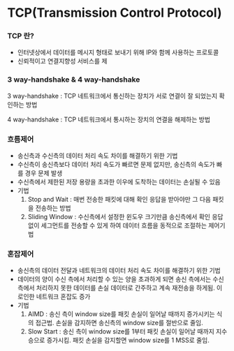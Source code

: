 # TCP(Transmission Control Protocol)

### TCP 란?
- 인터넷상에서 데이터를 메시지 형태로 보내기 위해 IP와 함께 사용하는 프로토콜
- 신뢰적이고 연결지향성 서비스를 제

### 3 way-handshake & 4 way-handshake
3 way-handshake
: TCP 네트워크에서 통신하는 장치가 서로 연결이 잘 되었는지 확인하는 방법

4 way-handshake
: TCP 네트워크에서 통시하는 장치의 연결을 해제하는 방법

### 흐름제어
- 송신측과 수신측의 데이터 처리 속도 차이를 해결하기 위한 기법
- 수신측이 송신측보다 데이터 처리 속도가 빠르면 문제 없지만, 송신측의 속도가 빠를 경우 문제 발생
- 수신측에서 제한된 저장 용량을 초과한 이우에 도착하는 데이터는 손실될 수 있음
- 기법
  1. Stop and Wait : 매번 전송한 패킷에 대해 확인 응답을 받아야만 그 다음 패킷을 전송하는 방법
  2. Sliding Window : 수신측에서 설정한 윈도우 크기만큼 송신측에서 확인 응답없이 세그먼트를 전송할 수 있게 하여 데이터 흐름을 동적으로 조절하는 제어기법

### 혼잡제어
- 송신측의 데이터 전달과 네트워크의 데이터 처리 속도 차이를 해결하기 위한 기법
- 데이터의 양이 수신 측에서 처리할 수 있는 양을 초과하게 되면 송신 측에서는 수신 측에서 처리하지 못한 데이터를 손실 데이터로 간주하고 계속 재전송을 하게됨. 이로인한 네트워크 혼잡도 증가
- 기법
  1. AIMD : 송신 측이 window size를 패킷 손실이 일어날 때까지 증가시키는 식의 접근법. 손실을 감지하면 송신측의 window size를 절반으로 줄임.
  2. Slow Start : 송신 측이 window size를 1부터 패킷 손실이 일어날 때까지 지수승으로 증가시킴. 패킷 손실을 감지할면 window size를 1 MSS로 줄임.
